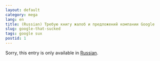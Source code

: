 ```yaml
---
layout: default
category: mega
lang: en
title: (Russian) Требую книгу жалоб и предложений компании Google
slug: google-that-sucked
tags: google sux 
postid: 1
---
```

<p>Sorry, this entry is only available in <a href="http://mega.genn.org/export/getposts.php">Russian</a>.</p>